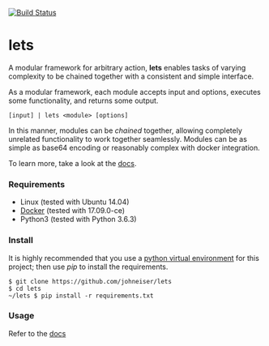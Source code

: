 [![Build Status](https://travis-ci.com/johneiser/lets.svg?branch=master)](https://travis-ci.com/johneiser/lets)

# lets

A modular framework for arbitrary action, **lets** enables tasks of varying complexity to be chained together with a consistent and simple interface.

As a modular framework, each module accepts input and options, executes some functionality, and returns some output.

```
[input] | lets <module> [options]
```

In this manner, modules can be *chained* together, allowing completely unrelated functionality to work together seamlessly.  Modules can be as simple as base64 encoding or reasonably complex with docker integration.

To learn more, take a look at the [docs](https://lets.readthedocs.io/en/latest/index.html).

### Requirements

- Linux (tested with Ubuntu 14.04)
- [Docker](https://docs.docker.com/install/linux/docker-ce/ubuntu/>) (tested with 17.09.0-ce)
- Python3 (tested with Python 3.6.3)

### Install

It is highly recommended that you use a [python virtual environment](https://docs.python-guide.org/dev/virtualenvs/#lower-level-virtualenv) for this project; then use *pip* to install the requirements.

```
$ git clone https://github.com/johneiser/lets
$ cd lets
~/lets $ pip install -r requirements.txt
```

### Usage

Refer to the [docs](https://lets.readthedocs.io/en/latest/usage.html)